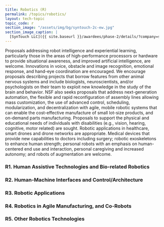 ```yaml
---
title: Robotics (R)
permalink: /topics/robotics/
layout: tech-topic
topic_code: r
section_image: "/assets/img/bg/syntouch-2c-ew.jpg"
section_image_caption: |
  [SynTouch LLC]({{ site.baseurl }}/awardees/phase-2/details/?company=syntouch-llc#syntouch-llc) BioTac Toccare provides tactile evaluations that are consistent, quantifiable, and reflective of human perceptions.
---
```


Proposals addressing robot intelligence and experiential learning, particularly those in the areas of high-performance processors or hardware to provide situational awareness, and improved artificial intelligence, are welcome. Innovations in voice, obstacle and image recognition, emotional response, and hand-eye coordination are encouraged. We encourage proposals describing projects that borrow features from other animal nervous systems and include biologists, neuroscientists, and/or psychologists on their team to exploit new knowledge in the study of the brain and behavior. NSF also seeks proposals that address next-generation automation, the flexible and rapid reconfiguration of assembly lines allowing mass customization, the use of advanced control, scheduling, modularization, and decentralization with agile, mobile robotic systems that can enable the cost-effective manufacture of small lot-size products, and on-demand parts manufacturing. Proposals to support the physical and educational needs of individuals with disabilities (e.g., vision, hearing, cognitive, motor related) are sought. Robotic applications in healthcare, smart drones and drone networks are appropriate. Medical devices that provide new capabilities to doctors including surgery; robotic exoskeletons to enhance human strength; personal robots with an emphasis on human-centered end use and interaction, personal caregiving and increased autonomy; and robots of augmentation are welcome. 

### R1. Human Assistive Technologies and Bio-related Robotics

### R2. Human-Machine Interfaces and Control/Architecture 

### R3. Robotic Applications

### R4. Robotics in Agile Manufacturing, and Co-Robots

### R5. Other Robotics Technologies

